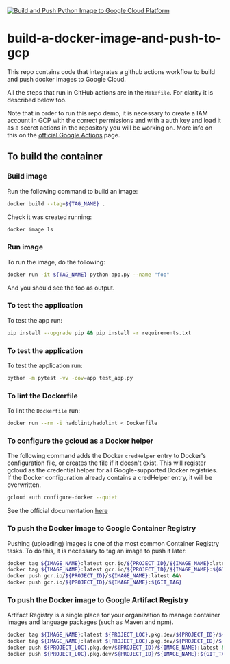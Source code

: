 [![Build and Push Python Image to Google Cloud Platform](https://github.com/jeantardelli/build-a-docker-image-and-push-to-gcp/actions/workflows/gcp.yml/badge.svg)](https://github.com/jeantardelli/build-a-docker-image-and-push-to-gcp/actions/workflows/gcp.yml)

# build-a-docker-image-and-push-to-gcp
This repo contains code that integrates a github actions workflow to build and push docker images to Google Cloud.

All the steps that run in GitHub actions are in the `Makefile`. For clarity it is described below too.

Note that in order to run this repo demo, it is necessary to create a IAM account in GCP with the correct permissions and with a auth key and load it as a secret actions in the repository you will be working on. More info on this on the [official Google Actions](https://github.com/google-github-actions/setup-gcloud) page.

## To build the container 

### Build image

Run the following command to build an image:

```bash
docker build --tag=${TAG_NAME} .
```

Check it was created running:

```bash
docker image ls
```

### Run image

To run the image, do the following:

```bash
docker run -it ${TAG_NAME} python app.py --name "foo"
```

And you should see the foo as output.

### To test the application

To test the app run:

```bash
pip install --upgrade pip && pip install -r requirements.txt
```

### To test the application

To test the application run:

```bash 
python -m pytest -vv -cov=app test_app.py
```

###  To lint the Dockerfile

To lint the `Dockerfile` run:

```bash 
docker run --rm -i hadolint/hadolint < Dockerfile
```

### To configure the gcloud as a Docker helper

The following command adds the Docker `credHelper` entry to Docker's configuration file, or creates the file if it doesn't exist. This will register gcloud as the credential helper for all Google-supported Docker registries. If the Docker configuration already contains a credHelper entry, it will be overwritten. 

```bash
gcloud auth configure-docker --quiet
```

See the official documentation [here](https://cloud.google.com/sdk/gcloud/reference/auth/configure-docker)

### To push the Docker image to Google Container Registry

Pushing (uploading) images is one of the most common Container Registry tasks. To do this, it is necessary to tag an image to push it later:

```bash
docker tag ${IMAGE_NAME}:latest gcr.io/${PROJECT_ID}/${IMAGE_NAME}:latest &&\
docker tag ${IMAGE_NAME}:latest gcr.io/${PROJECT_ID}/${IMAGE_NAME}:${GIT_TAG} &&\
docker push gcr.io/${PROJECT_ID}/${IMAGE_NAME}:latest &&\
docker push gcr.io/${PROJECT_ID}/${IMAGE_NAME}:${GIT_TAG}
```

### To push the Docker image to Google Artifact Registry

Artifact Registry is a single place for your organization to manage container images and language packages (such as Maven and npm).

```bash
docker tag ${IMAGE_NAME}:latest ${PROJECT_LOC}.pkg.dev/${PROJECT_ID}/${IMAGE_NAME}:latest &&\
docker tag ${IMAGE_NAME}:latest ${PROJECT_LOC}.pkg.dev/${PROJECT_ID}/${IMAGE_NAME}:${GIT_TAG} &&\
docker push ${PROJECT_LOC}.pkg.dev/${PROJECT_ID}/${IMAGE_NAME}:latest &&\
docker push ${PROJECT_LOC}.pkg.dev/${PROJECT_ID}/${IMAGE_NAME}:${GIT_TAG}
```
